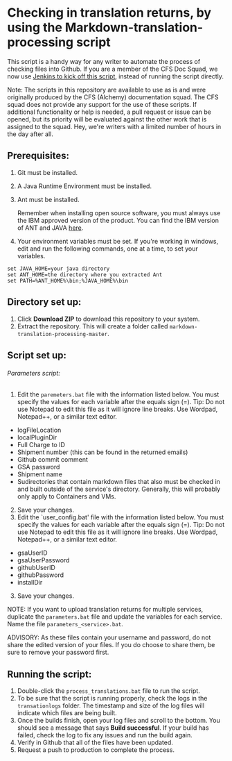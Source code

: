 # Checking in translation returns, by using the Markdown-translation-processing script

This script is a handy way for any writer to automate the process of checking files into Github. If you are a member of the CFS Doc Squad, we now use [Jenkins to kick off this script](https://releaseblueprints.ibm.com/display/IDC/Translation), instead of running the script directly. 

Note: The scripts in this repository are available to use as is and were originally produced by the CFS (Alchemy) documentation squad. The CFS squad does not provide any support for the use of these scripts. If additional functionality or help is needed, a pull request or issue can be opened, but its priority will be evaluated against the other work that is assigned to the squad. Hey, we're writers with a limited number of hours in the day after all.

## Prerequisites:

1. Git must be installed.
2. A Java Runtime Environment must be installed.
3. Ant must be installed.

    Remember when installing open source software, you must always use the IBM approved version of the product. You can find the IBM version of ANT and JAVA [here](https://w3-connections.ibm.com/wikis/home?lang=en-us#!/wiki/Wae20f867b263_4104_a617_15981cf26055/page/Current%20Listing%20of%20G2O%20Software).

4. Your environment variables must be set. If you're working in windows, edit and run the following commands, one at a time, to set your variables.

  ```
  set JAVA_HOME=your java directory
  set ANT_HOME=the directory where you extracted Ant
  set PATH=%ANT_HOME%\bin;%JAVA_HOME%\bin

  ```

## Directory set up:

1. Click **Download ZIP** to download this repository to your system.
2. Extract the repository. This will create a folder called `markdown-translation-processing-master`.

## Script set up:

###### Parameters script:


1. Edit the `paremeters.bat` file with the information listed below. You must specify the values for each variable after the equals sign (=).
        Tip: Do not use Notepad to edit this file as it will ignore line breaks. Use Wordpad, Notepad++, or a similar text editor.
  - logFileLocation
  - localPluginDir
  - Full Charge to ID 
  - Shipment number (this can be found in the returned emails)
  - Github commit comment
  - GSA password
  - Shipment name
  - Sudirectories that contain markdown files that also must be checked in and built outside of the service's directory. Generally, this will probably only apply to Containers and VMs.
2. Save your changes.
3. Edit the `user_config.bat' file with the information listed below. You must specify the values for each variable after the equals sign (=).
        Tip: Do not use Notepad to edit this file as it will ignore line breaks. Use Wordpad, Notepad++, or a similar text editor.
  - gsaUserID
  - gsaUserPassword
  - githubUserID
  - githubPassword
  - installDir
3. Save your changes.

NOTE: If you want to upload translation returns for multiple services, duplicate the `parameters.bat` file and update the variables for each service. Name the file `parameters_<service>.bat`.

ADVISORY: As these files contain your username and password, do not share the edited version of your files. If you do choose to share them, be sure to remove your password first.

## Running the script:

1. Double-click the `process_translations.bat` file to run the script.
3. To be sure that the script is running properly, check the logs in the `transationlogs` folder. The timestamp and size of the log files will indicate which files are being built.
4. Once the builds finish, open your log files and scroll to the bottom. You should see a message that says **Build successful**. If your build has failed, check the log to fix any issues and run the build again.
5. Verify in Github that all of the files have been updated.
6. Request a push to production to complete the process.

